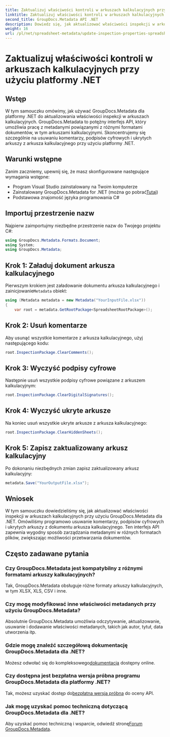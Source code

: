 ```yaml
---
title: Zaktualizuj właściwości kontroli w arkuszach kalkulacyjnych przy użyciu platformy .NET
linktitle: Zaktualizuj właściwości kontroli w arkuszach kalkulacyjnych przy użyciu platformy .NET
second_title: GroupDocs.Metadata API .NET
description: Dowiedz się, jak aktualizować właściwości inspekcji w arkuszach kalkulacyjnych przy użyciu GroupDocs.Metadata dla platformy .NET. Z łatwością zarządzaj komentarzami, podpisami i ukrytymi arkuszami.
weight: 16
url: /pl/net/spreadsheet-metadata/update-inspection-properties-spreadsheets/
---
```


# Zaktualizuj właściwości kontroli w arkuszach kalkulacyjnych przy użyciu platformy .NET

## Wstęp
W tym samouczku omówimy, jak używać GroupDocs.Metadata dla platformy .NET do aktualizowania właściwości inspekcji w arkuszach kalkulacyjnych. GroupDocs.Metadata to potężny interfejs API, który umożliwia pracę z metadanymi powiązanymi z różnymi formatami dokumentów, w tym arkuszami kalkulacyjnymi. Skoncentrujemy się szczególnie na usuwaniu komentarzy, podpisów cyfrowych i ukrytych arkuszy z arkusza kalkulacyjnego przy użyciu platformy .NET.
## Warunki wstępne
Zanim zaczniemy, upewnij się, że masz skonfigurowane następujące wymagania wstępne:
- Program Visual Studio zainstalowany na Twoim komputerze
-  Zainstalowany GroupDocs.Metadata for .NET (można go pobrać[Tutaj](https://releases.groupdocs.com/metadata/net/))
- Podstawowa znajomość języka programowania C#

## Importuj przestrzenie nazw
Najpierw zaimportujmy niezbędne przestrzenie nazw do Twojego projektu C#:
```csharp
using GroupDocs.Metadata.Formats.Document;
using System;
using GroupDocs.Metadata;
```
## Krok 1: Załaduj dokument arkusza kalkulacyjnego
 Pierwszym krokiem jest załadowanie dokumentu arkusza kalkulacyjnego i zainicjowanie`Metadata` obiekt:
```csharp
using (Metadata metadata = new Metadata("YourInputFile.xlsx"))
{
    var root = metadata.GetRootPackage<SpreadsheetRootPackage>();
```
## Krok 2: Usuń komentarze
Aby usunąć wszystkie komentarze z arkusza kalkulacyjnego, użyj następującego kodu:
```csharp
root.InspectionPackage.ClearComments();
```
## Krok 3: Wyczyść podpisy cyfrowe
Następnie usuń wszystkie podpisy cyfrowe powiązane z arkuszem kalkulacyjnym:
```csharp
root.InspectionPackage.ClearDigitalSignatures();
```
## Krok 4: Wyczyść ukryte arkusze
Na koniec usuń wszystkie ukryte arkusze z arkusza kalkulacyjnego:
```csharp
root.InspectionPackage.ClearHiddenSheets();
```
## Krok 5: Zapisz zaktualizowany arkusz kalkulacyjny
Po dokonaniu niezbędnych zmian zapisz zaktualizowany arkusz kalkulacyjny:
```csharp
metadata.Save("YourOutputFile.xlsx");
```

## Wniosek
W tym samouczku dowiedzieliśmy się, jak aktualizować właściwości inspekcji w arkuszach kalkulacyjnych przy użyciu GroupDocs.Metadata dla .NET. Omówiliśmy programowo usuwanie komentarzy, podpisów cyfrowych i ukrytych arkuszy z dokumentu arkusza kalkulacyjnego. Ten interfejs API zapewnia wygodny sposób zarządzania metadanymi w różnych formatach plików, zwiększając możliwości przetwarzania dokumentów.

## Często zadawane pytania
### Czy GroupDocs.Metadata jest kompatybilny z różnymi formatami arkuszy kalkulacyjnych?
Tak, GroupDocs.Metadata obsługuje różne formaty arkuszy kalkulacyjnych, w tym XLSX, XLS, CSV i inne.
### Czy mogę modyfikować inne właściwości metadanych przy użyciu GroupDocs.Metadata?
Absolutnie GroupDocs.Metadata umożliwia odczytywanie, aktualizowanie, usuwanie i dodawanie właściwości metadanych, takich jak autor, tytuł, data utworzenia itp.
### Gdzie mogę znaleźć szczegółową dokumentację GroupDocs.Metadata dla .NET?
 Możesz odwołać się do kompleksowego[dokumentacja](https://tutorials.groupdocs.com/metadata/net/) dostępny online.
### Czy dostępna jest bezpłatna wersja próbna programu GroupDocs.Metadata dla platformy .NET?
 Tak, możesz uzyskać dostęp do[bezpłatna wersja próbna](https://releases.groupdocs.com/) do oceny API.
### Jak mogę uzyskać pomoc techniczną dotyczącą GroupDocs.Metadata dla .NET?
 Aby uzyskać pomoc techniczną i wsparcie, odwiedź stronę[Forum GroupDocs.Metadata](https://forum.groupdocs.com/c/metadata/14).